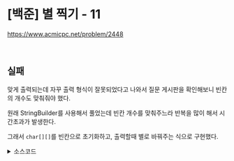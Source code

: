 # [백준] 별 찍기 - 11

https://www.acmicpc.net/problem/2448

<br>

## 실패

맞게 출력되는데 자꾸 출력 형식이 잘못되었다고 나와서 질문 게시판을 확인해보니 빈칸의 개수도 맞춰줘야 했다.

원래 StringBuilder를 사용해서 풀었는데 빈칸 개수를 맞춰주느라 반복을 많이 해서 시간초과가 발생한다.

그래서 `char[][]`를 빈칸으로 초기화하고, 출력할때 별로 바꿔주는 식으로 구현했다.

<details><summary>소스코드</summary>

```java
import java.io.*;

public class Main {

    int N, width;
    char[][] screen;

    void print(int startR, int startC, int size) {
        if (size == 3) {
            screen[startR][startC] = '*';
            screen[startR][startC + 1] = '*';
            screen[startR][startC + 2] = '*';
            screen[startR][startC + 3] = '*';
            screen[startR][startC + 4] = '*';

            screen[startR - 1][startC + 1] = '*';
            screen[startR - 1][startC + 3] = '*';

            screen[startR - 2][startC + 2] = '*';
            return;
        }

        print(startR, startC, size / 2);
        print(startR, startC + size, size / 2);
        print(startR - size / 2, startC + size / 2, size / 2);
    }

    void solution() throws Exception {
        BufferedReader br = new BufferedReader(new InputStreamReader(System.in));
        StringBuilder sb = new StringBuilder();
        N = Integer.parseInt(br.readLine());
        width = N / 3 * 5 + (N - 1) / 3;
        screen = new char[N][width];
        for (int r = 0; r < N; r++) {
            for (int c = 0; c < width; c++) {
                screen[r][c] = ' ';
            }
        }

        print(N - 1, 0, N);
        for (int r = 0; r < N; r++) {
            for (int c = 0; c < width; c++) {
                sb.append(screen[r][c]);
            }
            sb.append("\n");
        }
        System.out.print(sb.toString());
        br.close();
    }

    public static void main(String[] args) throws Exception {
        new Main().solution();
    }
}
```

</details>